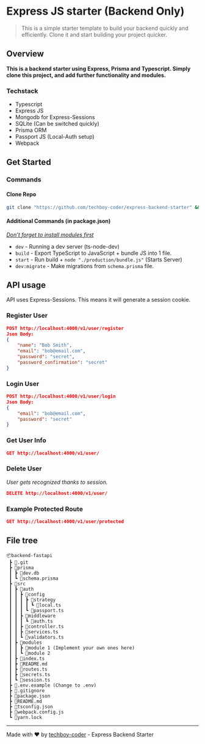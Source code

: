 # Express JS starter (Backend Only)

> This is a simple starter template to build your backend quickly and efficiently. Clone it and start building your project quicker.

## Overview

**This is a backend starter using Express, Prisma and Typescript. Simply clone this project, and add further functionality and modules.** 

### Techstack

- Typescript
- Express JS
- Mongodb for Express-Sessions
- SQLite (Can be switched quickly)
- Prisma ORM
- Passport JS (Local-Auth setup)
- Webpack

## Get Started

### Commands

#### Clone Repo

```bash
git clone "https://github.com/techboy-coder/express-backend-starter" && cd express-backend-starter && yarn
```

#### Additional Commands (in package.json)

*<u>Don’t forget to install modules first</u>*

- `dev`  -  Running a dev server (ts-node-dev)
- `build`  -  Export TypeScript to JavaScript + bundle JS into 1 file.
- `start`  -  Run build + `node "./production/bundle.js"` (Starts Server)
- `dev:migrate`  -  Make migrations from `schema.prisma` file.

## API usage
API uses Express-Sessions. This means it will generate a session cookie.
### Register User

```json
POST http://localhost:4000/v1/user/register
Json Body:
{
    "name": "Bob Smith",
    "email": "bob@email.com",
    "password": "secret",
    "password_confirmation": "secret"
}
```

### Login User

```json
POST http://localhost:4000/v1/user/login
Json Body:
{
    "email": "bob@email.com",
    "password": "secret"
}
```

### Get User Info

```json
GET http://localhost:4000/v1/user/
```

### Delete User

*User gets recognized thanks to session.*

```json
DELETE http://localhost:4000/v1/user/
```

### Example Protected Route

```json
GET http://localhost:4000/v1/user/protected
```

## File tree

```
📦backend-fastapi
 ┣ 📂.git
 ┣ 📂prisma
 ┃ ┣ 📜dev.db
 ┃ ┗ 📜schema.prisma
 ┣ 📂src
 ┃ ┣ 📂auth
 ┃ ┃ ┣ 📂config
 ┃ ┃ ┃ ┣ 📂strategy
 ┃ ┃ ┃ ┃ ┗ 📜local.ts
 ┃ ┃ ┃ ┗ 📜passport.ts
 ┃ ┃ ┣ 📂middleware
 ┃ ┃ ┃ ┗ 📜auth.ts
 ┃ ┃ ┣ 📜controller.ts
 ┃ ┃ ┣ 📜services.ts
 ┃ ┃ ┗ 📜validators.ts
 ┃ ┣ 📂modules
 ┃ ┃ ┣ 📂module 1 (Implement your own ones here)
 ┃ ┃ ┗ 📂module 2
 ┃ ┣ 📜index.ts
 ┃ ┣ 📜README.md
 ┃ ┣ 📜routes.ts
 ┃ ┣ 📜secrets.ts
 ┃ ┗ 📜session.ts
 ┣ 📜.env.example (Change to .env)
 ┣ 📜.gitignore
 ┣ 📜package.json
 ┣ 📜README.md
 ┣ 📜tsconfig.json
 ┣ 📜webpack.config.js
 ┗ 📜yarn.lock
```

---

M​a​de​ ​w​it​h​ :heart: by [techboy-coder](https://github.com/techboy-coder/) - Express Backend Starter